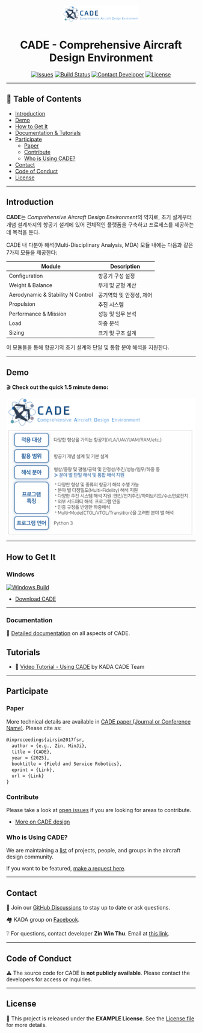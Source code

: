 <p align="center">
  <img src="docs/images/cade_logo.png" alt="CADE Logo" width="200"/>
</p>

<h1 align="center">CADE - Comprehensive Aircraft Design Environment</h1>

<p align="center">
  <a href="https://github.com/kada/cade/issues"><img src="https://img.shields.io/github/issues/kada/cade?style=flat-square&logo=github" alt="Issues"></a>
  <a href="https://github.com/kada/cade/actions"><img src="https://img.shields.io/github/actions/workflow/status/kada/cade/test_windows.yml?style=flat-square&logo=github" alt="Build Status"></a>
  <a href="https://sites.google.com/view/kadalab/members/students"><img src="https://img.shields.io/badge/Contact-Zin%20Win%20Thu-blue?style=flat-square&logo=gmail" alt="Contact Developer"></a>
  <a href="LICENSE"><img src="https://img.shields.io/badge/License-EXAMPLE-green?style=flat-square" alt="License"></a>
</p>

---

## 📌 Table of Contents

- [Introduction](#introduction)
- [Demo](#demo)
- [How to Get It](#how-to-get-it)
- [Documentation & Tutorials](#documentation--tutorials)
- [Participate](#participate)
  - [Paper](#paper)
  - [Contribute](#contribute)
  - [Who is Using CADE?](#who-is-using-cade)
- [Contact](#contact)
- [Code of Conduct](#code-of-conduct)
- [License](#license)

---

## Introduction

**CADE**는 *Comprehensive Aircraft Design Environment*의 약자로, 초기 설계부터 개념 설계까지의 항공기 설계에 있어 전체적인 플랫폼을 구축하고 프로세스를 제공하는데 목적을 둔다.

CADE 내 다분야 해석(Multi-Disciplinary Analysis, MDA) 모듈 내에는 다음과 같은 7가지 모듈을 제공한다:

| Module | Description |
|--------|-------------|
| Configuration | 항공기 구성 설정 |
| Weight & Balance | 무게 및 균형 계산 |
| Aerodynamic & Stability N Control | 공기역학 및 안정성, 제어 |
| Propulsion | 추진 시스템 |
| Performance & Mission | 성능 및 임무 분석 |
| Load | 하중 분석 |
| Sizing | 크기 및 구조 설계 |

이 모듈들을 통해 항공기의 초기 설계와 단일 및 통합 분야 해석을 지원한다.

---

## Demo

🎬 **Check out the quick 1.5 minute demo:**  

[![CADE Analysis Demo Video](docs/images/demo_video.png)](https://www.youtube.com/watch?v=79xQfS5-f30)

---

## How to Get It

### Windows
[![Windows Build](https://img.shields.io/badge/Windows-Build%20Passing-brightgreen?style=flat-square&logo=windows)](https://github.com/kada/cade/actions/workflows/test_windows.yml)
* [Download CADE](https://github.com/Microsoft/AirSim/releases)

---

### Documentation

📖 [Detailed documentation](http://203.252.161.200:8000/) on all aspects of CADE.  

## Tutorials

- 🎥 [Video Tutorial - Using CADE](https://youtu.be/example) by KADA CADE Team

---

## Participate

### Paper

More technical details are available in [CADE paper (Journal or Conference Name)](URL). Please cite as: 
```
@inproceedings{airsim2017fsr,
  author = {e.g., Zin, MinJi},
  title = {CADE},
  year = {2025},
  booktitle = {Field and Service Robotics},
  eprint = {Link},
  url = {Link}
}
```

### Contribute

Please take a look at [open issues](https://github.com/kada/cade/issues) if you are looking for areas to contribute.

* [More on CADE design](https://sites.google.com/view/kadalab/projects/cade)

### Who is Using CADE?

We are maintaining a [list](https://github.com/kada/cade/cade-users) of projects, people, and groups in the aircraft design community.

If you want to be featured, [make a request here](https://github.com/kada/cade/issues).

---

## Contact

💬 Join our [GitHub Discussions](https://github.com/kada/cade/discussions) to stay up to date or ask questions.  

🏘️ KADA group on [Facebook](https://www.facebook.com/groups/number_id/).  

❔ For questions, contact developer **Zin Win Thu**. Email at [this link](https://sites.google.com/view/kadalab/members/students).

---

## Code of Conduct

⚠️ The source code for CADE is **not publicly available**. Please contact the developers for access or inquiries.

---

## License

🪪 This project is released under the **EXAMPLE License**. See the [License file](LICENSE) for more details.